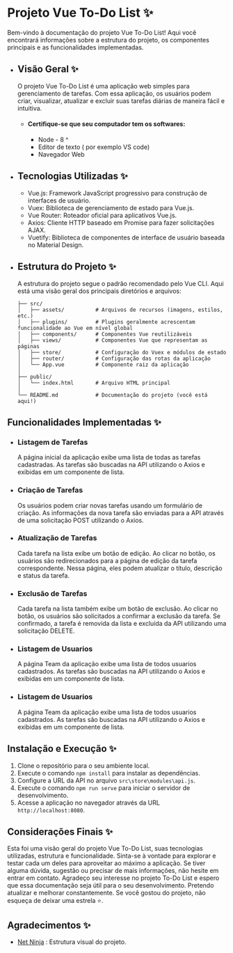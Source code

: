 # Projeto Vue To-Do List ✨

Bem-vindo à documentação do projeto Vue To-Do List! Aqui você encontrará informações sobre a estrutura do projeto, os componentes principais e as funcionalidades implementadas.

- ## Visão Geral ✨

	O projeto Vue To-Do List é uma aplicação web simples para gerenciamento de tarefas. Com essa aplicação, os usuários podem criar, visualizar, atualizar e excluir suas tarefas diárias de maneira fácil e intuitiva. 

	- #### Certifique-se que seu computador tem os softwares:
		- Node - 8 ^
		- Editor de texto ( por exemplo VS code)
		- Navegador Web
	

- ## Tecnologias Utilizadas ✨

	- Vue.js: Framework JavaScript progressivo para construção de interfaces de usuário.
	- Vuex: Biblioteca de gerenciamento de estado para Vue.js.
	- Vue Router: Roteador oficial para aplicativos Vue.js.
	- Axios: Cliente HTTP baseado em Promise para fazer solicitações AJAX.
	- Vuetify: Biblioteca de componentes de interface de usuário baseada no Material Design.

- ## Estrutura do Projeto ✨

	A estrutura do projeto segue o padrão recomendado pelo Vue CLI. Aqui está uma visão geral dos principais diretórios e arquivos:

	```
	├── src/
	│   ├── assets/          # Arquivos de recursos (imagens, estilos, etc.)
	│   ├── plugins/         # Plugins geralmente acrescentam funcionalidade ao Vue em nível global
	│   ├── components/      # Componentes Vue reutilizáveis
	│   ├── views/           # Componentes Vue que representam as páginas
	│   ├── store/           # Configuração do Vuex e módulos de estado
	│   ├── router/          # Configuração das rotas da aplicação
	│   └── App.vue          # Componente raiz da aplicação
	│
	├── public/
	│   └── index.html       # Arquivo HTML principal
	│
	└── README.md            # Documentação do projeto (você está aqui!)
	```

## Funcionalidades Implementadas ✨

- ### Listagem de Tarefas

	A página inicial da aplicação exibe uma lista de todas as tarefas cadastradas. As tarefas são buscadas na API utilizando o Axios e exibidas em um componente de lista.

- ### Criação de Tarefas

	Os usuários podem criar novas tarefas usando um formulário de criação. As informações da nova tarefa são enviadas para a API através de uma solicitação POST utilizando o Axios.

- ### Atualização de Tarefas

	Cada tarefa na lista exibe um botão de edição. Ao clicar no botão, os usuários são redirecionados para a página de edição da tarefa correspondente. Nessa página, eles podem atualizar o título, descrição e status da tarefa.

- ### Exclusão de Tarefas 

	Cada tarefa na lista também exibe um botão de exclusão. Ao clicar no botão, os usuários são solicitados a confirmar a exclusão da tarefa. Se confirmado, a tarefa é removida da lista e excluída da API utilizando uma solicitação DELETE.


- ### Listagem de Usuarios

	A página Team da aplicação exibe uma lista de todos usuarios cadastrados. As tarefas são buscadas na API utilizando o Axios e exibidas em um componente de lista.


- ### Listagem de Usuarios 

	A página Team da aplicação exibe uma lista de todos usuarios cadastrados. As tarefas são buscadas na API utilizando o Axios e exibidas em um componente de lista.

## Instalação e Execução ✨

1. Clone o repositório para o seu ambiente local.
2. Execute o comando `npm install` para instalar as dependências.
3. Configure a URL da API no arquivo `src\store\modules\api.js`.
4. Execute o comando `npm run serve` para iniciar o servidor de desenvolvimento.
5. Acesse a aplicação no navegador através da URL `http://localhost:8080`.

## Considerações Finais ✨

Esta foi uma visão geral do projeto Vue To-Do List, suas tecnologias utilizadas, estrutura e funcionalidade. Sinta-se à vontade para explorar e testar cada um deles para aproveitar ao máximo a aplicação. Se tiver alguma dúvida, sugestão ou precisar de mais informações, não hesite em entrar em contato. Agradeço seu interesse no projeto To-Do List e espero que essa documentação seja útil para o seu desenvolvimento. Pretendo atualizar e melhorar constantemente. Se você gostou do projeto, não esqueça de deixar uma estrela ⭐.

 ## Agradecimentos ✨

- [Net Ninja](https://www.youtube.com/channel/UCW5YeuERMmlnqo4oq8vwUpg) : Estrutura visual do projeto. 